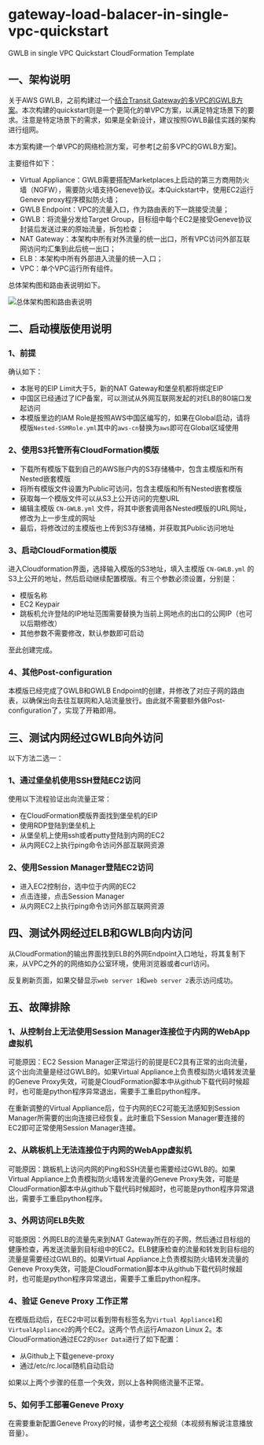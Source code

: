 # gateway-load-balacer-in-single-vpc-quickstart

GWLB in single VPC Quickstart CloudFormation Template

## 一、架构说明

关于AWS GWLB，之前构建过一个[结合Transit Gateway的多VPC的GWLB方案](https://github.com/aobao32/gateway-load-balacer-centralized-solution-quickstart)。本次构建的quickstart则是一个更简化的单VPC方案，以满足特定场景下的要求。注意是特定场景下的需求，如果是全新设计，建议按照GWLB最佳实践的架构进行组网。

本方案构建一个单VPC的网络检测方案，可参考[之前多VPC的GWLB方案]。

主要组件如下：

- Virtual Appliance：GWLB需要搭配Marketplaces上启动的第三方商用防火墙（NGFW），需要防火墙支持Geneve协议。本Quickstart中，使用EC2运行Geneve proxy程序模拟防火墙；
- GWLB Endpoint：VPC的流量入口，作为路由表的下一跳接受流量；
- GWLB：将流量分发给Target Group，目标组中每个EC2是接受Geneve协议封装后发送过来的原始流量，拆包检查；
- NAT Gateway：本架构中所有对外流量的统一出口，所有VPC访问外部互联网访问均汇集到此后统一出口；
- ELB：本架构中所有外部进入流量的统一入口；
- VPC：单个VPC运行所有组件。

总体架构图和路由表说明如下。

![总体架构图和路由表说明](https://d51vuyprlknbq.cloudfront.net/GWLB/GWLB-in-single-VPC-Quickstart.png)

## 二、启动模版使用说明

### 1、前提

确认如下：

- 本账号的EIP Limit大于5，新的NAT Gateway和堡垒机都将绑定EIP
- 中国区已经通过了ICP备案，可以测试从外网互联网发起的对ELB的80端口发起访问
- 本模版里边的IAM Role是按照AWS中国区编写的，如果在Global启动，请将模版`Nested-SSMRole.yml`其中的`aws-cn`替换为`aws`即可在Global区域使用

### 2、使用S3托管所有CloudFormation模版

- 下载所有模版下载到自己的AWS账户内的S3存储桶中，包含主模版和所有Nested嵌套模版
- 将所有模版文件设置为Public可访问，包含主模版和所有Nested嵌套模版
- 获取每一个模版文件可以从S3上公开访问的完整URL
- 编辑主模版 `CN-GWLB.yml` 文件，将其中嵌套调用各Nested模版的URL网址，修改为上一步生成的网址
- 最后，将修改过的主模版也上传到S3存储桶，并获取其Public访问地址

### 3、启动CloudFormation模版

进入Cloudformation界面，选择输入模版的S3地址，填入主模版 `CN-GWLB.yml` 的S3上公开的地址，然后启动继续配置模版。有三个参数必须设置，分别是：

- 模版名称
- EC2 Keypair
- 跳板机允许登陆的IP地址范围需要替换为当前上网地点的出口的公网IP（也可以后期修改）
- 其他参数不需要修改，默认参数即可启动

至此创建完成。

### 4、其他Post-configuration

本模版已经完成了GWLB和GWLB Endpoint的创建，并修改了对应子网的路由表，以确保出向去往互联网和入站流量放行。由此就不需要额外做Post-configuration了，实现了开箱即用。

## 三、测试内网经过GWLB向外访问

以下方法二选一：

### 1、通过堡垒机使用SSH登陆EC2访问

使用以下流程验证出向流量正常：

- 在CloudFormation模版界面找到堡垒机的EIP
- 使用RDP登陆到堡垒机上
- 从堡垒机上使用ssh或者putty登陆到内网的EC2
- 从内网EC2上执行ping命令访问外部互联网资源

### 2、使用Session Manager登陆EC2访问

- 进入EC2控制台，选中位于内网的EC2
- 点击连接，点击Session Manager
- 从内网EC2上执行ping命令访问外部互联网资源

## 四、测试外网经过ELB和GWLB向内访问

从CloudFormation的输出界面找到ELB的外网Endpoint入口地址，将其复制下来，从VPC之外的的网络如办公室环境，使用浏览器或者curl访问。

反复刷新页面，如果交替显示`web server 1`和`web server 2`表示访问成功。

## 五、故障排除

### 1、从控制台上无法使用Session Manager连接位于内网的WebApp虚拟机

可能原因：EC2 Session Manager正常运行的前提是EC2具有正常的出向流量，这个出向流量是经过GWLB的。如果Virtual Appliance上负责模拟防火墙转发流量的Geneve Proxy失效，可能是CloudFormation脚本中从github下载代码时候超时，也可能是python程序异常退出，需要手工重启python程序。

在重新调整的Virtual Appliance后，位于内网的EC2可能无法感知到Session Manager所需要的出向连接已经恢复。此时重启下Session Manager要连接的EC2即可正常使用Session Manager连接。

### 2、从跳板机上无法连接位于内网的WebApp虚拟机

可能原因：跳板机上访问内网的Ping和SSH流量也需要经过GWLB的。如果Virtual Appliance上负责模拟防火墙转发流量的Geneve Proxy失效，可能是CloudFormation脚本中从github下载代码时候超时，也可能是python程序异常退出，需要手工重启python程序。

### 3、外网访问ELB失败

可能原因：外网ELB的流量先来到NAT Gateway所在的子网，然后通过目标组的健康检查，再发送流量到目标组中的EC2。ELB健康检查的流量和转发到目标组的流量是需要经过GWLB的。如果Virtual Appliance上负责模拟防火墙转发流量的Geneve Proxy失效，可能是CloudFormation脚本中从github下载代码时候超时，也可能是python程序异常退出，需要手工重启python程序。

### 4、验证 Geneve Proxy 工作正常

在模版启动后，在EC2中可以看到带有标签名为`Virtual Appliance1`和`VirtualAppliance2`的两个EC2。这两个节点运行Amazon Linux 2。本CloudFormation通过EC2的`User Data`进行了如下配置：

- 从Github上下载geneve-proxy
- 通过/etc/rc.local随机自动启动

如果以上两个步骤的任意一个失效，则以上各种网络流量不正常。

### 5、如何手工部署Geneve Proxy

在需要重新配置Geneve Proxy的时候，请参考[这个](https://d5ubqqttnawof.cloudfront.net/video/GWLB-02-QuickstartDemo.mp4)视频（本视频有解说注意播放音量）。

